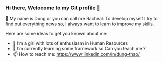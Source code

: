 ### Hi there, Welocome to my Git profile 👋

🌱 My name is Dung or you can call me Racheal. To develop myself I try to find out everything news so, I always want to learn to improve my skills. 

Here are some ideas to get you known about me:
- 🔭 I’m a girl with lots of enthusiasm in Human Resources
- 🌱 I’m currently learning some framework so Can you teach me ?
- 📫 How to reach me: 
https://www.linkedin.com/in/dung-thao/

<!--
**dung-thao/dung-thao** is a ✨ _special_ ✨ repository because its `README.md` (this file) appears on your GitHub profile.

Here are some ideas to get you started:

- 🔭 I’m a girl with lots of enthusiasm in Human Resources
- 🌱 I’m currently learning some framework so Can you teach me ?
- 🤔 I’m looking for help with some position in Kyanon Digital.
- 📫 How to reach me: 
https://www.linkedin.com/in/dung-thao/
-->
